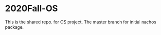 # 2020Fall-OS
This is the shared repo. for OS project.
The master branch for initial nachos package.

